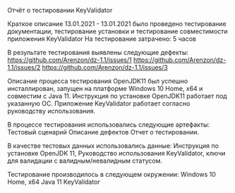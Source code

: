 Отчёт о тестировании KeyValidator

Краткое описание
13.01.2021 - 13.01.2021 было проведено тестирование документации, тестирование установки и тестирование совместимости приложения KeyValidator
На тестирование затрачено: 5 часов

В результате тестирования выявлены следующие дефекты:
https://github.com/Arenzon/dz-1.1/issues/1
https://github.com/Arenzon/dz-1.1/issues/2
https://github.com/Arenzon/dz-1.1/issues/3

Описание процесса тестирования
OpenJDK11 был успешно инсталлирован, запущен на платформе Windows 10 Home, х64 и совместим с Java 11.
Инструкция по установке OpenJDK11 работает под указанную ОС. 
Приложение KeyValidator работает согласно руководству использования.

В процессе тестирования использовались следующие артефакты:
Тестовый сценарий
Описание дефектов
Отчет о тестировании.

В качестве тестовых данных использовались данные: Инструкция по установке OpenJDK 11, Руководство использования KeyValidator, ключи для валидации с валидным/невалидным статусом.


Тестирование производилось в следующем окружении:
Windows 10 Home, х64
Java 11
KeyValidator
